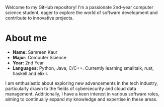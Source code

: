 Welcome to my GitHub repository! 
I'm a passionate 2nd-year computer science student, eager to explore the world of software development and contribute to innovative projects. 

# About me

- **Name:** Samreen Kaur
- **Major:** Computer Science
- **Year:** 2nd Year
- **Languages:** Python, Java, C/C++. Currently learning smalltalk, rust, haskell and elixir.

I am enthusiastic about exploring new advancements in the tech industry, particularly drawn to the fields of cybersecurity and cloud data management. 
Additionally, I have a keen interest in various software roles, aiming to continually expand my knowledge and expertise in these areas.

